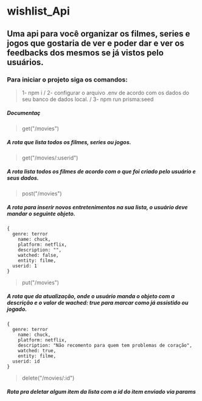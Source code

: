 # wishlist_Api

## Uma api para você organizar os filmes, series e jogos que gostaria de ver e poder dar e ver os feedbacks dos mesmos se já vistos pelo usuários.

### Para iniciar o projeto siga os comandos:
>1- npm i 
>/ 2- configurar o arquivo .env de acordo com os dados do seu banco de dados local.
>/ 3- npm run prisma:seed 

##### Documentaç

>get("/movies")
##### A rota que lista todos os filmes, series ou jogos.

>get("/movies/:userid")
##### A rota lista todos os filmes de acordo com o que foi criado pelo usuário e seus dados.

>post("/movies")
##### A rota para inserir novos entretenimentos na sua lista, o usuário deve mandar o seguinte objeto.
```
{
  genre: terror
	name: chuck,
	platform: netflix,
	description: "",
	watched: false,
	entity: filme,
  userid: 1
}
```

>put("/movies")
##### A rota que da atualização, onde o usuário manda o objeto com a descrição e o valor de wached: true para marcar como já assistido ou jogado.
```
{
  genre: terror
	name: chuck,
	platform: netflix,
	description: "Não recomento para quem tem problemas de coração",
	watched: true,
	entity: filme,
  userid: id
}
```

>delete("/movies/:id")
##### Rota pra deletar algum item da lista com a id do item enviado via params
